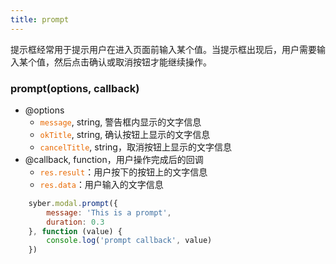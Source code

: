```yaml
---
title: prompt
---
```


提示框经常用于提示用户在进入页面前输入某个值。当提示框出现后，用户需要输入某个值，然后点击确认或取消按钮才能继续操作。


### prompt(options, callback)

- @options
    + <code><font color='#e96900'>message</font></code>, string, 警告框内显示的文字信息
    + <code><font color='#e96900'>okTitle</font></code>, string, 确认按钮上显示的文字信息
    + <code><font color='#e96900'>cancelTitle</font></code>, string，取消按钮上显示的文字信息
- @callback, function，用户操作完成后的回调
    + <code><font color='#e96900'>res.result</font></code>：用户按下的按钮上的文字信息
    + <code><font color='#e96900'>res.data</font></code>：用户输入的文字信息

```javascript
    syber.modal.prompt({
        message: 'This is a prompt',
        duration: 0.3
    }, function (value) {
        console.log('prompt callback', value)
    })
```